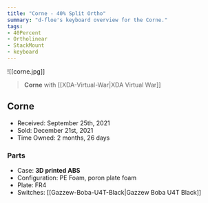 ```yaml
---
title: "Corne - 40% Split Ortho"
summary: "d-floe's keyboard overview for the Corne."
tags:
- 40Percent
- Ortholinear
- StackMount
- keyboard
---
```


![[corne.jpg]]

> **Corne** with [[XDA-Virtual-War|XDA Virtual War]]

## Corne

- Received: September 25th, 2021
- Sold: December 21st, 2021
- Time Owned: 2 months, 26 days

### Parts

- Case: **3D printed ABS**
- Configuration: PE Foam, poron plate foam
- Plate: FR4
- Switches: [[Gazzew-Boba-U4T-Black|Gazzew Boba U4T Black]]
